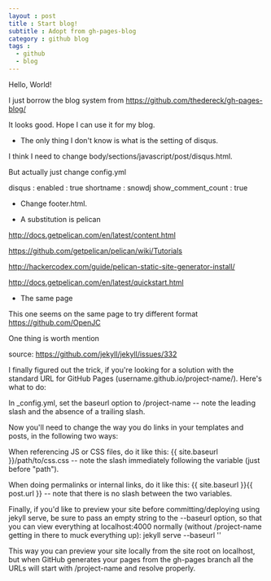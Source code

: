 ```yaml
---
layout : post
title : Start blog!
subtitle : Adopt from gh-pages-blog
category : github blog
tags :
  - github
  - blog
---
```


Hello, World!

I just borrow the blog system from https://github.com/thedereck/gh-pages-blog/

It looks good. Hope I can use it for my blog.

* The only thing I don't know is what is the setting of disqus.

I think I need to change body/sections/javascript/post/disqus.html.

But actually just change config.yml

disqus :
  enabled : true
  shortname : snowdj
  show_comment_count : true

* Change footer.html. 


* A substitution is pelican

http://docs.getpelican.com/en/latest/content.html

https://github.com/getpelican/pelican/wiki/Tutorials

http://hackercodex.com/guide/pelican-static-site-generator-install/

http://docs.getpelican.com/en/latest/quickstart.html


* The same page

This one seems on the same page to try different format
https://github.com/OpenJC

One thing is worth mention

source: https://github.com/jekyll/jekyll/issues/332

I finally figured out the trick, if you're looking for a solution with the standard URL for GitHub Pages (username.github.io/project-name/). Here's what to do:

In _config.yml, set the baseurl option to /project-name -- note the leading slash and the absence of a trailing slash.

Now you'll need to change the way you do links in your templates and posts, in the following two ways:

When referencing JS or CSS files, do it like this: {{ site.baseurl }}/path/to/css.css -- note the slash immediately following the variable (just before "path").

When doing permalinks or internal links, do it like this: {{ site.baseurl }}{{ post.url }} -- note that there is no slash between the two variables.

Finally, if you'd like to preview your site before committing/deploying using jekyll serve, be sure to pass an empty string to the --baseurl option, so that you can view everything at localhost:4000 normally (without /project-name getting in there to muck everything up): jekyll serve --baseurl ''

This way you can preview your site locally from the site root on localhost, but when GitHub generates your pages from the gh-pages branch all the URLs will start with /project-name and resolve properly.
